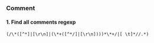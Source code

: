 ### Comment
#### 1. Find all comments regexp
```regexp
(/\*([^*]|[\r\n]|(\*+([^*/]|[\r\n])))*\*+/|[ \t]*//.*)
```